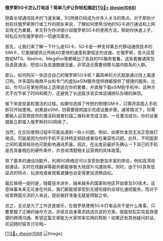 **俄罗斯5G卡怎么打电话？简单几步让你轻松搞定[[TG💪+ @esim1088](https://t.me/s/esim1088)]**

随着全球通信技术的飞速发展，5G网络已经成为许多人关注的焦点。对于那些计划前往俄罗斯旅行或工作的朋友来说，了解如何使用当地的5G卡进行通话和上网显得尤为重要。本文将为你详细介绍俄罗斯5G卡的使用方法，帮助你快速上手，轻松应对在俄罗斯的一切通讯需求。

首先，让我们来了解一下什么是5G卡。5G卡是一种支持第五代移动通信技术的SIM卡，它能够提供比传统4G更快的速度和更稳定的连接。在俄罗斯，各大运营商如MTS、Beeline、Megafon等都推出了各自的5G服务套餐。这些套餐通常包括语音通话、短信以及高速数据流量，非常适合需要频繁与国内联系的人群。

那么，如何购买一张适合自己的俄罗斯5G卡呢？最简单的方式就是通过线上渠道订购。许多国际电商平台和专门的虚拟eSIM服务提供商都提供了便捷的服务。比如，你可以在某些网站上选择适合你的套餐，并直接下载eSIM到手机中。这种方式不仅节省了时间和精力，还避免了长途跋涉去实体店铺排队办理的麻烦。

接下来是安装和激活的过程。如果你选择了传统的物理SIM卡，只需将其插入手机即可开始使用。如果是eSIM，则需要按照提示完成设置步骤。通常情况下，你需要输入运营商提供的激活码或者扫描二维码来完成注册。一旦激活成功，你的设备就能立即接入俄罗斯的5G网络了。

当然，在实际使用过程中可能会遇到一些小问题。例如，如果你发现无法正常拨打电话，可能是因为你的手机不支持特定频段或者存在兼容性问题。此外，不同国家之间的漫游规则也可能影响通话质量。因此，在出发前最好先确认一下自己的手机是否具备相应的硬件条件，并咨询清楚相关运营商的具体政策。

除了基本的通话功能外，利用5G网络还可以享受到更加丰富的体验。例如高清视频通话、实时在线翻译等服务都能够极大地提升沟通效率。同时，由于5G具有低延迟的特点，玩游戏或者观看直播也会变得更加流畅自如。

最后值得一提的是，随着技术进步，越来越多的国家和地区开始普及5G技术。这意味着未来无论身在何处，我们都能够享受到无缝衔接的全球化通信服务。而对于经常跨国交流的人来说，提前做好准备无疑是明智之举。

总之，无论是为了工作还是娱乐，在俄罗斯使用5G卡打电话并不是什么难事。只要掌握了正确的操作方法，并结合自身需求挑选合适的方案，就能轻松实现高效便捷的跨境沟通。希望这篇文章能为大家带来实用的帮助！如果还有其他疑问的话，欢迎随时留言讨论哦~

[[TG💪+ @esim1088](https://t.me/s/esim1088) ![Image](https://i.postimg.cc/4NQfJmqS/Snipaste-2025-05-13-00-14-12.png)]
